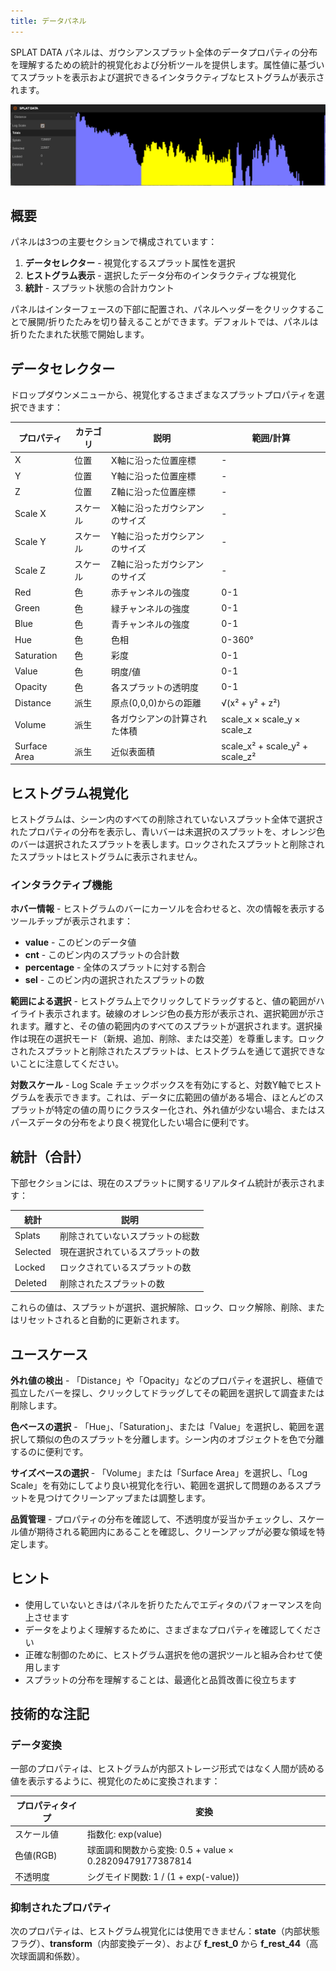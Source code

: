 ```yaml
---
title: データパネル
---
```


SPLAT DATA パネルは、ガウシアンスプラット全体のデータプロパティの分布を理解するための統計的視覚化および分析ツールを提供します。属性値に基づいてスプラットを表示および選択できるインタラクティブなヒストグラムが表示されます。

![SPLAT DATA Panel](/img/user-manual/gaussian-splatting/editing/supersplat/data-panel.png)

## 概要

パネルは3つの主要セクションで構成されています：

1. **データセレクター** - 視覚化するスプラット属性を選択
2. **ヒストグラム表示** - 選択したデータ分布のインタラクティブな視覚化
3. **統計** - スプラット状態の合計カウント

パネルはインターフェースの下部に配置され、パネルヘッダーをクリックすることで展開/折りたたみを切り替えることができます。デフォルトでは、パネルは折りたたまれた状態で開始します。

## データセレクター

ドロップダウンメニューから、視覚化するさまざまなスプラットプロパティを選択できます：

| プロパティ | カテゴリ | 説明 | 範囲/計算 |
|----------|----------|-------------|-------------------|
| X | 位置 | X軸に沿った位置座標 | - |
| Y | 位置 | Y軸に沿った位置座標 | - |
| Z | 位置 | Z軸に沿った位置座標 | - |
| Scale X | スケール | X軸に沿ったガウシアンのサイズ | - |
| Scale Y | スケール | Y軸に沿ったガウシアンのサイズ | - |
| Scale Z | スケール | Z軸に沿ったガウシアンのサイズ | - |
| Red | 色 | 赤チャンネルの強度 | 0-1 |
| Green | 色 | 緑チャンネルの強度 | 0-1 |
| Blue | 色 | 青チャンネルの強度 | 0-1 |
| Hue | 色 | 色相 | 0-360° |
| Saturation | 色 | 彩度 | 0-1 |
| Value | 色 | 明度/値 | 0-1 |
| Opacity | 色 | 各スプラットの透明度 | 0-1 |
| Distance | 派生 | 原点(0,0,0)からの距離 | √(x² + y² + z²) |
| Volume | 派生 | 各ガウシアンの計算された体積 | scale_x × scale_y × scale_z |
| Surface Area | 派生 | 近似表面積 | scale_x² + scale_y² + scale_z² |

## ヒストグラム視覚化

ヒストグラムは、シーン内のすべての削除されていないスプラット全体で選択されたプロパティの分布を表示し、青いバーは未選択のスプラットを、オレンジ色のバーは選択されたスプラットを表します。ロックされたスプラットと削除されたスプラットはヒストグラムに表示されません。

### インタラクティブ機能

**ホバー情報** - ヒストグラムのバーにカーソルを合わせると、次の情報を表示するツールチップが表示されます：

- **value** - このビンのデータ値
- **cnt** - このビン内のスプラットの合計数
- **percentage** - 全体のスプラットに対する割合
- **sel** - このビン内の選択されたスプラットの数

**範囲による選択** - ヒストグラム上でクリックしてドラッグすると、値の範囲がハイライト表示されます。破線のオレンジ色の長方形が表示され、選択範囲が示されます。離すと、その値の範囲内のすべてのスプラットが選択されます。選択操作は現在の選択モード（新規、追加、削除、または交差）を尊重します。ロックされたスプラットと削除されたスプラットは、ヒストグラムを通じて選択できないことに注意してください。

**対数スケール** - Log Scale チェックボックスを有効にすると、対数Y軸でヒストグラムを表示できます。これは、データに広範囲の値がある場合、ほとんどのスプラットが特定の値の周りにクラスター化され、外れ値が少ない場合、またはスパースデータの分布をより良く視覚化したい場合に便利です。

## 統計（合計）

下部セクションには、現在のスプラットに関するリアルタイム統計が表示されます：

| 統計 | 説明 |
|-----------|-------------|
| Splats | 削除されていないスプラットの総数 |
| Selected | 現在選択されているスプラットの数 |
| Locked | ロックされているスプラットの数 |
| Deleted | 削除されたスプラットの数 |

これらの値は、スプラットが選択、選択解除、ロック、ロック解除、削除、またはリセットされると自動的に更新されます。

## ユースケース

**外れ値の検出** - 「Distance」や「Opacity」などのプロパティを選択し、極値で孤立したバーを探し、クリックしてドラッグしてその範囲を選択して調査または削除します。

**色ベースの選択** - 「Hue」、「Saturation」、または「Value」を選択し、範囲を選択して類似の色のスプラットを分離します。シーン内のオブジェクトを色で分離するのに便利です。

**サイズベースの選択** - 「Volume」または「Surface Area」を選択し、「Log Scale」を有効にしてより良い視覚化を行い、範囲を選択して問題のあるスプラットを見つけてクリーンアップまたは調整します。

**品質管理** - プロパティの分布を確認して、不透明度が妥当かチェックし、スケール値が期待される範囲内にあることを確認し、クリーンアップが必要な領域を特定します。

## ヒント

- 使用していないときはパネルを折りたたんでエディタのパフォーマンスを向上させます
- データをよりよく理解するために、さまざまなプロパティを確認してください
- 正確な制御のために、ヒストグラム選択を他の選択ツールと組み合わせて使用します
- スプラットの分布を理解することは、最適化と品質改善に役立ちます

## 技術的な注記

### データ変換

一部のプロパティは、ヒストグラムが内部ストレージ形式ではなく人間が読める値を表示するように、視覚化のために変換されます：

| プロパティタイプ | 変換 |
|---------------|----------------|
| スケール値 | 指数化: exp(value) |
| 色値(RGB) | 球面調和関数から変換: 0.5 + value × 0.28209479177387814 |
| 不透明度 | シグモイド関数: 1 / (1 + exp(-value)) |

### 抑制されたプロパティ

次のプロパティは、ヒストグラム視覚化には使用できません：**state**（内部状態フラグ）、**transform**（内部変換データ）、および **f_rest_0** から **f_rest_44**（高次球面調和係数）。
